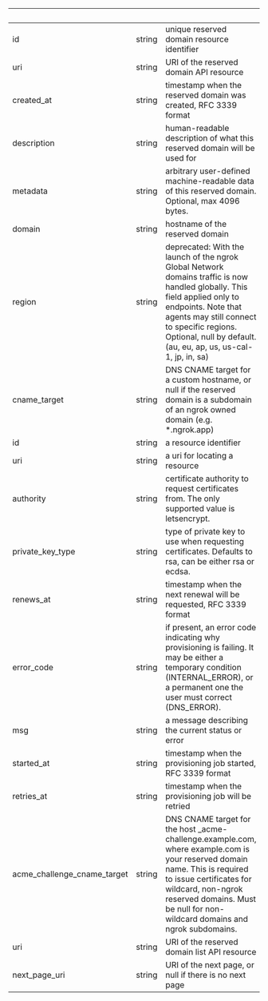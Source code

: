 <!-- Code generated for API Clients. DO NOT EDIT. -->

| &nbsp;                      | &nbsp; | &nbsp;                                                                                                                                                                                                                                                           |
| --------------------------- | ------ | ---------------------------------------------------------------------------------------------------------------------------------------------------------------------------------------------------------------------------------------------------------------- |
| id                          | string | unique reserved domain resource identifier                                                                                                                                                                                                                       |
| uri                         | string | URI of the reserved domain API resource                                                                                                                                                                                                                          |
| created_at                  | string | timestamp when the reserved domain was created, RFC 3339 format                                                                                                                                                                                                  |
| description                 | string | human-readable description of what this reserved domain will be used for                                                                                                                                                                                         |
| metadata                    | string | arbitrary user-defined machine-readable data of this reserved domain. Optional, max 4096 bytes.                                                                                                                                                                  |
| domain                      | string | hostname of the reserved domain                                                                                                                                                                                                                                  |
| region                      | string | deprecated: With the launch of the ngrok Global Network domains traffic is now handled globally. This field applied only to endpoints. Note that agents may still connect to specific regions. Optional, null by default. (au, eu, ap, us, us-cal-1, jp, in, sa) |
| cname_target                | string | DNS CNAME target for a custom hostname, or null if the reserved domain is a subdomain of an ngrok owned domain (e.g. \*.ngrok.app)                                                                                                                               |
| id                          | string | a resource identifier                                                                                                                                                                                                                                            |
| uri                         | string | a uri for locating a resource                                                                                                                                                                                                                                    |
| authority                   | string | certificate authority to request certificates from. The only supported value is letsencrypt.                                                                                                                                                                     |
| private_key_type            | string | type of private key to use when requesting certificates. Defaults to rsa, can be either rsa or ecdsa.                                                                                                                                                            |
| renews_at                   | string | timestamp when the next renewal will be requested, RFC 3339 format                                                                                                                                                                                               |
| error_code                  | string | if present, an error code indicating why provisioning is failing. It may be either a temporary condition (INTERNAL_ERROR), or a permanent one the user must correct (DNS_ERROR).                                                                                 |
| msg                         | string | a message describing the current status or error                                                                                                                                                                                                                 |
| started_at                  | string | timestamp when the provisioning job started, RFC 3339 format                                                                                                                                                                                                     |
| retries_at                  | string | timestamp when the provisioning job will be retried                                                                                                                                                                                                              |
| acme_challenge_cname_target | string | DNS CNAME target for the host \_acme-challenge.example.com, where example.com is your reserved domain name. This is required to issue certificates for wildcard, non-ngrok reserved domains. Must be null for non-wildcard domains and ngrok subdomains.         |
| uri                         | string | URI of the reserved domain list API resource                                                                                                                                                                                                                     |
| next_page_uri               | string | URI of the next page, or null if there is no next page                                                                                                                                                                                                           |
